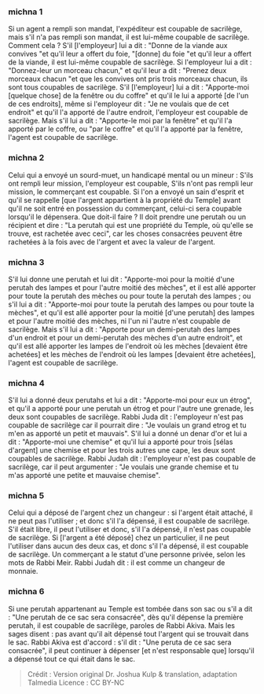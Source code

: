 
### michna 1
Si un agent a rempli son mandat, l'expéditeur est coupable de sacrilège, mais s'il n'a pas rempli son mandat, il est lui-même coupable de sacrilège. Comment cela ? S'il [l'employeur] lui a dit : "Donne de la viande aux convives "et qu'il leur a offert du foie, "[donne] du foie "et qu'il leur a offert de la viande, il est lui-même coupable de sacrilège. Si l'employeur lui a dit : "Donnez-leur un morceau chacun," et qu'il leur a dit : "Prenez deux morceaux chacun "et que les convives ont pris trois morceaux chacun, ils sont tous coupables de sacrilège. S'il [l'employeur] lui a dit : "Apporte-moi [quelque chose] de la fenêtre ou du coffre" et qu'il le lui a apporté [de l'un de ces endroits], même si l'employeur dit : "Je ne voulais que de cet endroit" et qu'il l'a apporté de l'autre endroit, l'employeur est coupable de sacrilège. Mais s'il lui a dit : "Apporte-le moi par la fenêtre" et qu'il l'a apporté par le coffre, ou "par le coffre" et qu'il l'a apporté par la fenêtre, l'agent est coupable de sacrilège.

### michna 2
Celui qui a envoyé un sourd-muet, un handicapé mental ou un mineur : S'ils ont rempli leur mission, l'employeur est coupable, S'ils n'ont pas rempli leur mission, le commerçant est coupable. Si l'on a envoyé un sain d'esprit et qu'il se rappelle [que l'argent appartient à la propriété du Temple] avant qu'il ne soit entré en possession du commerçant, celui-ci sera coupable lorsqu'il le dépensera. Que doit-il faire ?  Il doit prendre une perutah ou un récipient et dire : "La perutah qui est une propriété du Temple, où qu'elle se trouve, est rachetée avec ceci", car les choses consacrées peuvent être rachetées à la fois avec de l'argent et avec la valeur de l'argent.

### michna 3
S'il lui donne une perutah et lui dit : "Apporte-moi pour la moitié d'une perutah des lampes et pour l'autre moitié des mèches", et il est allé apporter pour toute la perutah des mèches ou pour toute la perutah des lampes ; ou s'il lui a dit : "Apporte-moi pour toute la perutah des lampes ou pour toute la mèches", et qu'il est allé apporter pour la moitié [d'une perutah] des lampes et pour l'autre moitié des mèches, ni l'un ni l'autre n'est coupable de sacrilège. Mais s'il lui a dit : "Apporte pour un demi-perutah des lampes d'un endroit et pour un demi-perutah des mèches d'un autre endroit", et qu'il est allé apporter les lampes de l'endroit où les mèches [devaient être achetées] et les mèches de l'endroit où les lampes [devaient être achetées], l'agent est coupable de sacrilège.

### michna 4
S'il lui a donné deux perutahs et lui a dit : "Apporte-moi pour eux un étrog", et qu'il a apporté pour une perutah un étrog et pour l'autre une grenade, les deux sont coupables de sacrilège. Rabbi Juda dit : l'employeur n'est pas coupable de sacrilège car il pourrait dire : "Je voulais un grand etrog et tu m'en as apporté un petit et mauvais". S'il lui a donné un denar d'or et lui a dit : "Apporte-moi une chemise" et qu'il lui a apporté pour trois [sélas d'argent] une chemise et pour les trois autres une cape, les deux sont coupables de sacrilège. Rabbi Judah dit : l'employeur n'est pas coupable de sacrilège, car il peut argumenter : "Je voulais une grande chemise et tu m'as apporté une petite et mauvaise chemise".

### michna 5
Celui qui a déposé de l'argent chez un changeur : si l'argent était attaché, il ne peut pas l'utiliser ; et donc s'il l'a dépensé, il est coupable de sacrilège. S'il était libre, il peut l'utiliser et donc, s'il l'a dépensé, il n'est pas coupable de sacrilège. Si [l'argent a été déposé] chez un particulier, il ne peut l'utiliser dans aucun des deux cas, et donc s'il l'a dépensé, il est coupable de sacrilège. Un commerçant a le statut d'une personne privée, selon les mots de Rabbi Meir. Rabbi Judah dit : il est comme un changeur de monnaie.

### michna 6
Si une perutah appartenant au Temple est tombée dans son sac ou s'il a dit : "Une perutah de ce sac sera consacrée", dès qu'il dépense la première perutah, il est coupable de sacrilège, paroles de Rabbi Akiva. Mais les sages disent : pas avant qu'il ait dépensé tout l'argent qui se trouvait dans le sac. Rabbi Akiva est d'accord : s'il dit : "Une peruta de ce sac sera consacrée", il peut continuer à dépenser [et n'est responsable que] lorsqu'il a dépensé tout ce qui était dans le sac.

>Crédit : Version original Dr. Joshua Kulp & translation, adaptation Talmedia
>Licence : CC BY-NC